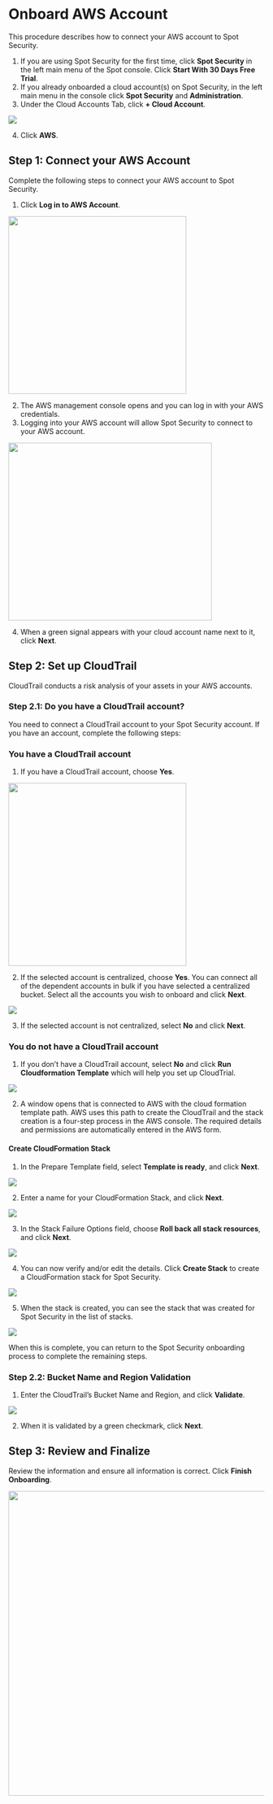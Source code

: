 # Onboard AWS Account

This procedure describes how to connect your AWS account to Spot Security.

1. If you are using Spot Security for the first time, click **Spot Security** in the left main menu of the Spot console. Click **Start With 30 Days Free Trial**.
2. If you already onboarded a cloud account(s) on Spot Security, in the left main menu in the console click **Spot Security** and **Administration**.  
3. Under the Cloud Accounts Tab, click **+ Cloud Account**.

<img src="/spot-security/_media/getting-started-a1.png" />

4. Click **AWS**.

## Step 1: Connect your AWS Account

Complete the following steps to connect your AWS account to Spot Security.

1. Click **Log in to AWS Account**.

<img src="/spot-security/_media/getting-started-d1.png" width="350" height="350" />

2. The AWS management console opens and you can log in with your AWS credentials.
3. Logging into your AWS account will allow Spot Security to connect to your AWS account.

<img src="/spot-security/_media/getting-started-e1.png" width="400" height="350" />

4. When a green signal appears with your cloud account name next to it, click **Next**.

## Step 2: Set up CloudTrail

CloudTrail conducts a risk analysis of your assets in your AWS accounts.

### Step 2.1: Do you have a CloudTrail account?

You need to connect a CloudTrail account to your Spot Security account. If you have an account, complete the following steps:

### You have a CloudTrail account

1. If you have a CloudTrail account, choose **Yes**.

<img src="/spot-security/_media/getting-started-g1.png" width="350" height="360" />

2. If the selected account is centralized, choose **Yes**.
You can connect all of the dependent accounts in bulk if you have selected a centralized bucket. Select all the accounts you wish to onboard and click **Next**.

<img src="/spot-security/_media/getting-started-h1.png" />

3. If the selected account is not centralized, select **No** and click **Next**.

### You do not have a CloudTrail account

1. If you don’t have a CloudTrail account, select **No** and click **Run Cloudformation Template** which will help you set up CloudTrial.

<img src="/spot-security/_media/getting-started-i1.png" />

2. A window opens that is connected to AWS with the cloud formation template path. AWS uses this path to create the CloudTrail and the stack creation is a four-step process in the AWS console. The required details and permissions are automatically entered in the AWS form.

#### Create CloudFormation Stack

1. In the Prepare Template field, select **Template is ready**, and click **Next**.  

<img src="/spot-security/_media/gs-cloudformation-stack-1.png" />

2. Enter a name for your CloudFormation Stack, and click **Next**.

<img src="/spot-security/_media/gs-cloudformation-stack-2.png" />

3. In the Stack Failure Options field, choose **Roll back all stack resources**, and click **Next**.

<img src="/spot-security/_media/gs-cloudformation-stack-3.png" />

4. You can now verify and/or edit the details. Click **Create Stack** to create a CloudFormation stack for Spot Security.

<img src="/spot-security/_media/gs-cloudformation-stack-4.png" />

5. When the stack is created, you can see the stack that was created for Spot Security in the list of stacks.

<img src="/spot-security/_media/gs-cloudformation-stack-5.png" />

When this is complete, you can return to the Spot Security onboarding process to complete the remaining steps.

### Step 2.2: Bucket Name and Region Validation

1. Enter the CloudTrail’s Bucket Name and Region, and click **Validate**.

<img src="/spot-security/_media/getting-started-j1.png" />

2. When it is validated by a green checkmark, click **Next**.

## Step 3: Review and Finalize

Review the information and ensure all information is correct. Click **Finish Onboarding**.

<img src="/spot-security/_media/getting-started-k1.png" width="750" height="600" />
